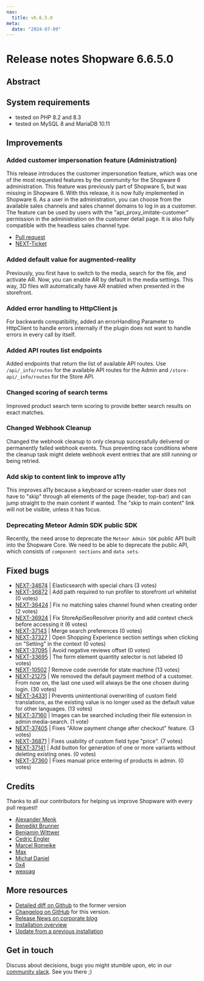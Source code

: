 ```yaml
---
nav:
  title: v6.6.5.0
meta:
  date: "2024-07-09"
---
```

# Release notes Shopware 6.6.5.0

## Abstract

## System requirements

* tested on PHP 8.2 and 8.3
* tested on MySQL 8 and MariaDB 10.11

## Improvements

### Added customer impersonation feature (Administration)

This release introduces the customer impersonation feature, which was one of the most requested features by the community for the Shopware 6 administration.
This feature was previously part of Shopware 5, but was missing in Shopware 6. With this release, it is now fully implemented in Shopware 6.
As a user in the administration, you can choose from the available sales channels and sales channel domains to log in as a customer.
The feature can be used by users with the "api_proxy_imitate-customer" permission in the administration on the customer detail page. It is also fully compatible with the headless sales channel type.

* [Pull request](https://github.com/shopware/shopware/pull/3727)
* [NEXT-Ticket](https://issues.shopware.com/issues/NEXT-8593)

### Added default value for augmented-reality

Previously, you first have to switch to the media, search for the file, and activate AR. Now, you can enable AR by default in the media settings. This way, 3D files will automatically have AR enabled when presented in the storefront.

### Added error handling to HttpClient js

For backwards compatibility, added an errorHandling Parameter to HttpClient to handle errors internally if the plugin does not want to handle errors in every call by itself.

### Added API routes list endpoints

Added endpoints that return the list of available API routes. Use `/api/_info/routes` for the available API routes for the Admin and `/store-api/_info/routes` for the Store API.

### Changed scoring of search terms

Improved product search term scoring to provide better search results on exact matches.

### Changed Webhook Cleanup

Changed the webhook cleanup to only cleanup successfully delivered or permanently failed webhook events. Thus preventing race conditions where the cleanup task might delete webhook event entries that are still running or being retried.

### Add skip to content link to improve a11y

This improves a11y because a keyboard or screen-reader user does not have to "skip" through all elements of the page (header, top-bar) and can jump straight to the main content if wanted. The "skip to main content" link will not be visible, unless it has focus.

### Deprecating Meteor Admin SDK public SDK

Recently, the need arose to deprecate the `Meteor Admin SDK` public API built into the Shopware Core. We need to be able to deprecate the public API, which consists of `component sections` and `data sets`.

## Fixed bugs

* [NEXT-34674](https://issues.shopware.com/issues/NEXT-34674) | Elasticsearch with special chars (3 votes)
* [NEXT-36872](https://issues.shopware.com/issues/NEXT-36872) | Add path required to run profiler to storefront url whitelist (0 votes)
* [NEXT-36424](https://issues.shopware.com/issues/NEXT-36424) | Fix no matching sales channel found when creating order (2 votes)
* [NEXT-36924](https://issues.shopware.com/issues/NEXT-36924) | Fix StoreApiSeoResolver priority and add context check before accessing it (6 votes)
* [NEXT-37143](https://issues.shopware.com/issues/NEXT-37143) | Merge search preferences (0 votes)
* [NEXT-37327](https://issues.shopware.com/issues/NEXT-37327) | Open Shopping Experience section settings when clicking on "Setting" in the context (0 votes)
* [NEXT-37095](https://issues.shopware.com/issues/NEXT-37095) | Avoid negative reviews offset (0 votes)
* [NEXT-33695](https://issues.shopware.com/issues/NEXT-33695) | The form element quantity selector is not labeled (0 votes)
* [NEXT-10502](https://issues.shopware.com/issues/NEXT-10502) | Remove code override for state machine (13 votes)
* [NEXT-21275](https://issues.shopware.com/issues/NEXT-21275) | We removed the default payment method of a customer. From now on, the last one used will always be the one chosen during login. (30 votes)
* [NEXT-34331](https://issues.shopware.com/issues/NEXT-34331) | Prevents unintentional overwriting of custom field translations, as the existing value is no longer used as the default value for other languages. (13 votes)
* [NEXT-37160](https://issues.shopware.com/issues/NEXT-37160) | Images can be searched including their file extension in admin media-search. (1 vote)
* [NEXT-37405](https://issues.shopware.com/issues/NEXT-37405) | Fixes "Allow payment change after checkout" feature. (3 votes)
* [NEXT-36871](https://issues.shopware.com/issues/NEXT-36871) | Fixes usability of custom field type "price". (7 votes)
* [NEXT-37141](https://issues.shopware.com/issues/NEXT-37141) | Add button for generation of one or more variants without deleting existing ones. (0 votes)
* [NEXT-37360](https://issues.shopware.com/issues/NEXT-37360) | Fixes manual price entering of products in admin. (0 votes)


## Credits

Thanks to all our contributors for helping us improve Shopware with every pull request!

* [Alexander Menk](https://github.com/amenk)
* [Benedikt Brunner](https://github.com/Benedikt-Brunner)
* [Benjamin Wittwer](https://github.com/akf-bw)
* [Cedric Engler](https://github.com/Ceddy610)
* [Marcel Romeike](https://github.com/mromeike)
* [Max](https://github.com/aragon999)
* [Michał Daniel](https://github.com/webwirkung-michal-d)
* [0x4](https://github.com/0x4)
* [wexoag](https://github.com/wexoag)

## More resources

* [Detailed diff on Github](https://github.com/shopware/shopware/compare/v6.6.4.0...v6.6.5.0) to the former version
* [Changelog on GitHub](https://github.com/shopware/shopware/blob/v6.6.5.0/CHANGELOG.md) for this version.
* [Release News on corporate blog](https://www.shopware.com/en/news/shopware-6-release-news-june-2024/)
* [Installation overview](https://developer.shopware.com/docs/guides/installation/)
* [Update from a previous installation](https://developer.shopware.com/docs/guides/installation/template.html#update-shopware)

## Get in touch

Discuss about decisions, bugs you might stumble upon, etc in our [community slack](https://slack.shopware.com). See you there ;)
